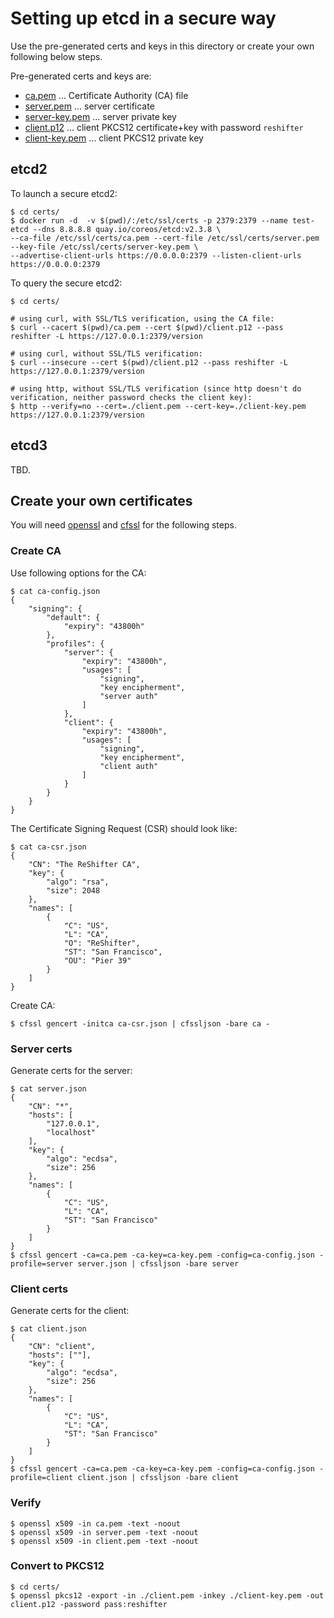 # Setting up etcd in a secure way

Use the pre-generated certs and keys in this directory or create your own following below steps.

Pre-generated certs and keys are:

- [ca.pem](ca.pem) … Certificate Authority (CA) file
- [server.pem](server.pem) … server certificate
- [server-key.pem](server-key.pem) … server private key
- [client.p12](client.p12) … client PKCS12 certificate+key with password `reshifter`
- [client-key.pem](client-key.pem) … client PKCS12 private key


## etcd2

To launch a secure etcd2:

```
$ cd certs/
$ docker run -d  -v $(pwd)/:/etc/ssl/certs -p 2379:2379 --name test-etcd --dns 8.8.8.8 quay.io/coreos/etcd:v2.3.8 \
--ca-file /etc/ssl/certs/ca.pem --cert-file /etc/ssl/certs/server.pem --key-file /etc/ssl/certs/server-key.pem \
--advertise-client-urls https://0.0.0.0:2379 --listen-client-urls https://0.0.0.0:2379
```

To query the secure etcd2:

```
$ cd certs/

# using curl, with SSL/TLS verification, using the CA file:
$ curl --cacert $(pwd)/ca.pem --cert $(pwd)/client.p12 --pass reshifter -L https://127.0.0.1:2379/version

# using curl, without SSL/TLS verification:
$ curl --insecure --cert $(pwd)/client.p12 --pass reshifter -L https://127.0.0.1:2379/version

# using http, without SSL/TLS verification (since http doesn't do verification, neither password checks the client key):
$ http --verify=no --cert=./client.pem --cert-key=./client-key.pem  https://127.0.0.1:2379/version
```

## etcd3

TBD.

## Create your own certificates

You will need [openssl](https://www.openssl.org/source/) and [cfssl](https://pkg.cfssl.org/) for the following steps.

### Create CA

Use following options for the CA:

```
$ cat ca-config.json
{
    "signing": {
        "default": {
            "expiry": "43800h"
        },
        "profiles": {
            "server": {
                "expiry": "43800h",
                "usages": [
                    "signing",
                    "key encipherment",
                    "server auth"
                ]
            },
            "client": {
                "expiry": "43800h",
                "usages": [
                    "signing",
                    "key encipherment",
                    "client auth"
                ]
            }
        }
    }
}
```

The Certificate Signing Request (CSR) should look like:

```
$ cat ca-csr.json
{
    "CN": "The ReShifter CA",
    "key": {
        "algo": "rsa",
        "size": 2048
    },
    "names": [
        {
            "C": "US",
            "L": "CA",
            "O": "ReShifter",
            "ST": "San Francisco",
            "OU": "Pier 39"
        }
    ]
}
```

Create CA:

```
$ cfssl gencert -initca ca-csr.json | cfssljson -bare ca -
```

### Server certs

Generate certs for the server:

```
$ cat server.json
{
    "CN": "*",
    "hosts": [
        "127.0.0.1",
        "localhost"
    ],
    "key": {
        "algo": "ecdsa",
        "size": 256
    },
    "names": [
        {
            "C": "US",
            "L": "CA",
            "ST": "San Francisco"
        }
    ]
}
$ cfssl gencert -ca=ca.pem -ca-key=ca-key.pem -config=ca-config.json -profile=server server.json | cfssljson -bare server
```

### Client certs

Generate certs for the client:

```
$ cat client.json
{
    "CN": "client",
    "hosts": [""],
    "key": {
        "algo": "ecdsa",
        "size": 256
    },
    "names": [
        {
            "C": "US",
            "L": "CA",
            "ST": "San Francisco"
        }
    ]
}
$ cfssl gencert -ca=ca.pem -ca-key=ca-key.pem -config=ca-config.json -profile=client client.json | cfssljson -bare client
```

### Verify

```
$ openssl x509 -in ca.pem -text -noout
$ openssl x509 -in server.pem -text -noout
$ openssl x509 -in client.pem -text -noout
```

### Convert to PKCS12

```
$ cd certs/
$ openssl pkcs12 -export -in ./client.pem -inkey ./client-key.pem -out client.p12 -password pass:reshifter
```
